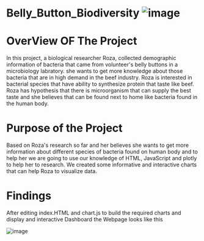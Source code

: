 # Belly_Button_Biodiversity ![image](https://user-images.githubusercontent.com/112978144/218558341-fa57de5d-296b-4ea6-beb8-f7e9d614ebfd.png)


# OverView OF The Project
In this project, a biological researcher Roza, collected demographic information of bacteria that came from volunteer's belly buttons in a microbiology labratory. she wants to get more knowledge about those bacteria that are in high demand in the beef industry. Roza is interested in bacterial species that have ability to synthesize protein that taste like beef. Roza has hypothesis that there is microorganism that can supply the best taste and she believes that can be found next to home like bacteria found in the human body.
# Purpose of the Project
Based on Roza's research so far and her believes she wants to get more information about different species of bacteria found on human body and to help her we are going to use our knowledge of HTML, JavaScript and plotly to help her to research. We created some informative and interactive charts that can help Roza to visualize data.
# Findings
After editing index.HTML and chart.js to build the required charts and display and interactive Dashboard the Webpage looks like this

![image](https://user-images.githubusercontent.com/112978144/218557966-c7a6dc1b-f3ef-428e-8f89-5c5cf6b27141.png)
